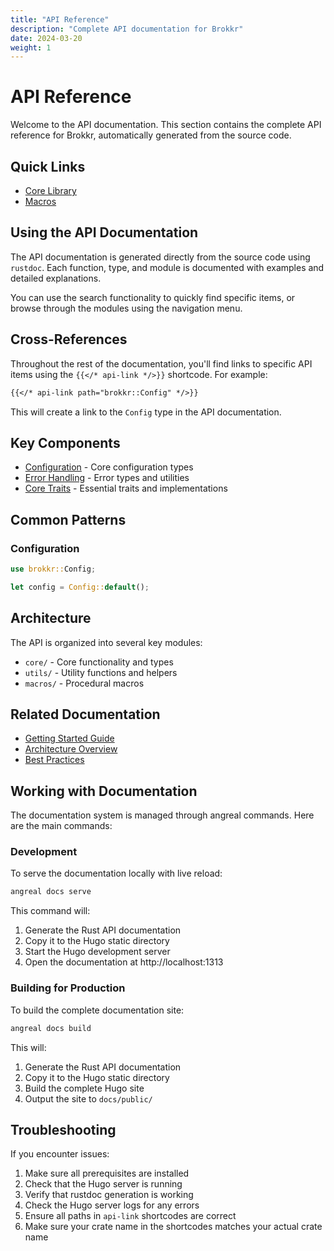 ```yaml
---
title: "API Reference"
description: "Complete API documentation for Brokkr"
date: 2024-03-20
weight: 1
---
```


# API Reference

Welcome to the API documentation. This section contains the complete API reference for Brokkr, automatically generated from the source code.

## Quick Links

- [Core Library](/api/brokkr/)
- [Macros](/api/brokkr_macros/)

## Using the API Documentation

The API documentation is generated directly from the source code using `rustdoc`. Each function, type, and module is documented with examples and detailed explanations.

You can use the search functionality to quickly find specific items, or browse through the modules using the navigation menu.

## Cross-References

Throughout the rest of the documentation, you'll find links to specific API items using the `{{</* api-link */>}}` shortcode. For example:

```markdown
{{</* api-link path="brokkr::Config" */>}}
```

This will create a link to the `Config` type in the API documentation.

## Key Components

- [Configuration](/api/brokkr/config/) - Core configuration types
- [Error Handling](/api/brokkr/error/) - Error types and utilities
- [Core Traits](/api/brokkr/traits/) - Essential traits and implementations

## Common Patterns

### Configuration
```rust
use brokkr::Config;

let config = Config::default();
```

## Architecture

The API is organized into several key modules:

- `core/` - Core functionality and types
- `utils/` - Utility functions and helpers
- `macros/` - Procedural macros

## Related Documentation

- [Getting Started Guide](/getting-started/)
- [Architecture Overview](/architecture/)
- [Best Practices](/best-practices/)

## Working with Documentation

The documentation system is managed through angreal commands. Here are the main commands:

### Development

To serve the documentation locally with live reload:
```bash
angreal docs serve
```

This command will:
1. Generate the Rust API documentation
2. Copy it to the Hugo static directory
3. Start the Hugo development server
4. Open the documentation at http://localhost:1313

### Building for Production

To build the complete documentation site:
```bash
angreal docs build
```

This will:
1. Generate the Rust API documentation
2. Copy it to the Hugo static directory
3. Build the complete Hugo site
4. Output the site to `docs/public/`

## Troubleshooting

If you encounter issues:

1. Make sure all prerequisites are installed
2. Check that the Hugo server is running
3. Verify that rustdoc generation is working
4. Check the Hugo server logs for any errors
5. Ensure all paths in `api-link` shortcodes are correct
6. Make sure your crate name in the shortcodes matches your actual crate name
